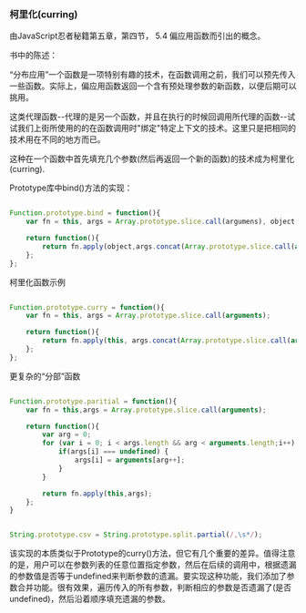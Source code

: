 ### 柯里化(curring)

由JavaScript忍者秘籍第五章，第四节， 5.4 偏应用函数而引出的概念。

书中的陈述：    

“分布应用”一个函数是一项特别有趣的技术，在函数调用之前，我们可以预先传入一些函数。实际上，偏应用函数返回一个含有预处理参数的新函数，以便后期可以挑用。

这类代理函数--代理的是另一个函数，并且在执行的时候回调用所代理的函数--试试我们上街所使用的的在函数调用时"绑定"特定上下文的技术。这里只是把相同的技术用在不同的地方而已。

这种在一个函数中首先填充几个参数(然后再返回一个新的函数)的技术成为柯里化(curring).

Prototype库中bind()方法的实现：   
```javascript

Function.prototype.bind = function(){
	var fn = this, args = Array.prototype.slice.call(argumens), object = args.shift();

	return function(){
		return fn.apply(object,args.concat(Array.prototype.slice.call(arguments)));
	};
};

```

柯里化函数示例

```javascript

Function.prototype.curry = function(){
	var fn = this, args = Array.prototype.slice.call(arguments);

	return function(){
		return fn.apply(this, args.concat(Array.prototype.slice.call(arguments)));
	};
};

```

更复杂的“分部”函数

```javascript

Function.prototype.paritial = function(){
	var fn = this,args = Array.prototype.slice.call(arguments);

	return function(){
		var arg = 0;
		for (var i = 0; i < args.length && arg < arguments.length;i++) {
			if(args[i] === undefined) {
				args[i] = arguments[arg++];
			}
		}

		return fn.apply(this,args);
	};
}


String.prototype.csv = String.prototype.split.partial(/,\s*/);

```

该实现的本质类似于Prototype的curry()方法，但它有几个重要的差异。值得注意的是，用户可以在参数列表的任意位置指定参数，然后在后续的调用中，根据遗漏的参数值是否等于undefined来判断参数的遗漏。要实现这种功能，我们添加了参数合并功能。很有效果，遍历传入的所有参数，判断相应的参数是否遗漏了(是否undefined)，然后沿着顺序填充遗漏的参数。
